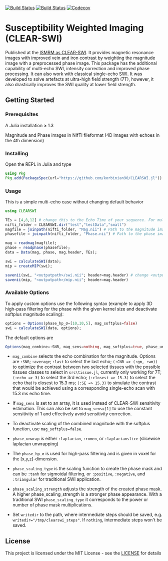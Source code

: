 [![Build Status](https://github.com/korbinian90/CLEARSWI.jl/workflows/CI/badge.svg)](https://github.com/korbinian90/CLEARSWI.jl/actions)
[![Build Status](https://ci.appveyor.com/api/projects/status/github/korbinian90/CLEARSWI.jl?svg=true)](https://ci.appveyor.com/project/korbinian90/CLEARSWI-jl)
[![Codecov](https://codecov.io/gh/korbinian90/CLEARSWI.jl/branch/master/graph/badge.svg)](https://codecov.io/gh/korbinian90/CLEARSWI.jl)

# Susceptibility Weighted Imaging (CLEAR-SWI)
Published at the [ISMRM as CLEAR-SWI](https://index.mirasmart.com/ISMRM2020/PDFfiles/3201.html). It provides magnetic resonance images with improved vein and iron contrast by weighting the magnitude image with a preprocessed phase image. This package has the additional capability of multi-echo SWI, intensity correction and improved phase processing. It can also work with classical single-echo SWI. It was developed to solve artefacts at ultra-high field strength (7T), however, it also drastically improves the SWI quality at lower field strength.

## Getting Started

### Prerequisites
A Julia installation ≥ 1.3

Magnitude and Phase images in NIfTI fileformat (4D images with echoes in the 4th dimension)

### Installing
Open the REPL in Julia and type

```julia
using Pkg
Pkg.add(PackageSpec(url="https://github.com/korbinian90/CLEARSWI.jl"))
```

### Usage
This is a simple multi-echo case without changing default behavior
```julia
using CLEARSWI

TEs = [4,8,12] # change this to the Echo Time of your sequence. For multi-echoes, set a list of TE values, else set a list with a single TE value.
nifti_folder = CLEARSWI.dir("test","testData","small")
magfile = joinpath(nifti_folder, "Mag.nii") # Path to the magnitude image in nifti format, must be .nii or .hdr
phasefile = joinpath(nifti_folder, "Phase.nii") # Path to the phase image

mag = readmag(magfile);
phase = readphase(phasefile);
data = Data(mag, phase, mag.header, TEs);

swi = calculateSWI(data);
mip = createMIP(swi);

savenii(swi, "<outputpath>/swi.nii"; header=mag.header) # change <outputpath> with the path where you want to save the reconstructed SWI
savenii(mip, "<outputpath>/mip.nii"; header=mag.header)
```

### Available Options
To apply custom options use the following syntax (example to apply 3D high-pass filtering for the phase with the given kernel size and deactivate softplus magnitude scaling):

```julia
options = Options(phase_hp_σ=[10,10,5], mag_softplus=false)
swi = calculateSWI(data, options);
```

The default options are
```julia
Options(mag_combine=:SNR, mag_sens=nothing, mag_softplus=true, phase_unwrap=:laplacian, phase_hp_σ=[4,4,0], phase_scaling_type=:tanh, phase_scaling_strength=4, writesteps=nothing)
```
* `mag_combine` selects the echo combination for the magnitude. Options are `:SNR`; `:average`; `:last` to select the last echo; `(:CNR => (:gm, :wm))` to optimize the contrast between two selected tissues with the possible tissues classes to select in `src\tissue.jl`, currently only working for 7T; `(:echo => 3)` to select the 3rd echo; `(:closest => 15.3)` to select the echo that is closest to 15.3 ms; `(:SE => 15.3)` to simulate the contrast that would be achieved using a corresponding single-echo scan with 15.3 ms echo time.

* If `mag_sens` is set to an array, it is used instead of CLEAR-SWI sensitivity estimation. This can also be set to `mag_sens=[1]` to use the constant sensitivity of 1 and effectively avoid sensitivity correction.

* To deactivate scaling of the combined magnitude with the softplus function, use `mag_softplus=false`.

* `phase_unwrap` is either `:laplacian`, `:romeo`, or `:laplacianslice` (slicewise laplacian unwrapping)

* The `phase_hp_σ` is used for high-pass filtering and is given in voxel for the [x,y,z]-dimension.  

* `phase_scaling_type` is the scaling function to create the phase mask and can be `:tanh` for sigmoidal filtering, or `:positive`, `:negative`, and `:triangular` for traditional SWI application.

* `phase_scaling_strength` adjusts the strength of the created phase mask. A higher phase_scaling_strength is a stronger phase appearance. With a traditional SWI `phase_scaling_type` it corresponds to the power or number of phase mask multiplications.

* Set `writedir` to the path, where intermediate steps should be saved, e.g. `writedir="/tmp/clearswi_steps"`. If `nothing`, intermediate steps won't be saved.

## License
This project is licensed under the MIT License - see the [LICENSE](https://github.com/korbinian90/CLEARSWI.jl/blob/master/LICENSE) for details
